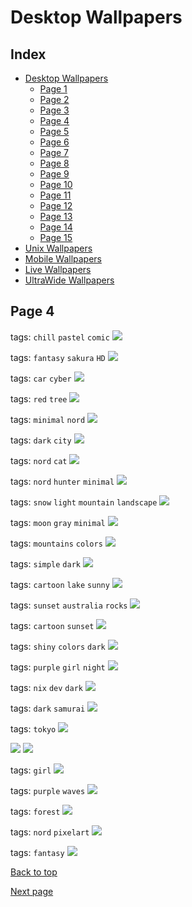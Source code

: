 # Desktop Wallpapers

## Index

- [Desktop Wallpapers](https://github.com/D3Ext/aesthetic-wallpapers/blob/main/pages/Desktop.md#desktop-wallpapers)
  - [Page 1](https://github.com/D3Ext/aesthetic-wallpapers/blob/main/pages/Page1.md)
  - [Page 2](https://github.com/D3Ext/aesthetic-wallpapers/blob/main/pages/Page2.md)
  - [Page 3](https://github.com/D3Ext/aesthetic-wallpapers/blob/main/pages/Page3.md)
  - [Page 4](https://github.com/D3Ext/aesthetic-wallpapers/blob/main/pages/Page4.md)
  - [Page 5](https://github.com/D3Ext/aesthetic-wallpapers/blob/main/pages/Page5.md)
  - [Page 6](https://github.com/D3Ext/aesthetic-wallpapers/blob/main/pages/Page6.md)
  - [Page 7](https://github.com/D3Ext/aesthetic-wallpapers/blob/main/pages/Page7.md)
  - [Page 8](https://github.com/D3Ext/aesthetic-wallpapers/blob/main/pages/Page8.md)
  - [Page 9](https://github.com/D3Ext/aesthetic-wallpapers/blob/main/pages/Page9.md)
  - [Page 10](https://github.com/D3Ext/aesthetic-wallpapers/blob/main/pages/Page10.md)
  - [Page 11](https://github.com/D3Ext/aesthetic-wallpapers/blob/main/pages/Page11.md)
  - [Page 12](https://github.com/D3Ext/aesthetic-wallpapers/blob/main/pages/Page12.md)
  - [Page 13](https://github.com/D3Ext/aesthetic-wallpapers/blob/main/pages/Page13.md)
  - [Page 14](https://github.com/D3Ext/aesthetic-wallpapers/blob/main/pages/Page14.md)
  - [Page 15](https://github.com/D3Ext/aesthetic-wallpapers/blob/main/pages/Page15.md)
- [Unix Wallpapers](https://github.com/D3Ext/aesthetic-wallpapers/blob/main/pages/Unix.md#unix-wallpapers)
- [Mobile Wallpapers](https://github.com/D3Ext/aesthetic-wallpapers/blob/main/pages/Mobile.md#mobile-wallpapers)
- [Live Wallpapers](https://github.com/D3Ext/aesthetic-wallpapers/blob/main/pages/Live.md#live-wallpapers)
- [UltraWide Wallpapers](https://github.com/D3Ext/aesthetic-wallpapers/blob/main/pages/UltraWide.md#ultrawide-wallpapers)

## Page 4

tags: `chill` `pastel` `comic`
<img src="https://raw.githubusercontent.com/D3Ext/aesthetic-wallpapers/main/images/lofi.jpg">

tags: `fantasy` `sakura` `HD`
<img src="https://raw.githubusercontent.com/D3Ext/aesthetic-wallpapers/main/images/manga.png">

tags: `car` `cyber`
<img src="https://raw.githubusercontent.com/D3Ext/aesthetic-wallpapers/main/images/cyberpunk_car.png">

tags: `red` `tree`
<img src="https://raw.githubusercontent.com/D3Ext/aesthetic-wallpapers/main/images/grey_red_tree.png">

tags: `minimal` `nord`
<img src="https://raw.githubusercontent.com/D3Ext/aesthetic-wallpapers/main/images/minimal_nord_guy.png">

tags: `dark` `city`
<img src="https://raw.githubusercontent.com/D3Ext/aesthetic-wallpapers/main/images/nord_dark_city.png">

tags: `nord` `cat`
<img src="https://raw.githubusercontent.com/D3Ext/aesthetic-wallpapers/main/images/nord_minimal_cat.png">

tags: `nord` `hunter` `minimal`
<img src="https://raw.githubusercontent.com/D3Ext/aesthetic-wallpapers/main/images/minim.jpg">

tags: `snow` `light` `mountain` `landscape`
<img src="https://raw.githubusercontent.com/D3Ext/aesthetic-wallpapers/main/images/minimal_landscape.jpg">

tags: `moon` `gray` `minimal`
<img src="https://raw.githubusercontent.com/D3Ext/aesthetic-wallpapers/main/images/moon.png">

tags: `mountains` `colors`
<img src="https://raw.githubusercontent.com/D3Ext/aesthetic-wallpapers/main/images/mountains.png">

tags: `simple` `dark`
<img src="https://raw.githubusercontent.com/D3Ext/aesthetic-wallpapers/main/images/minimal-purple.jpg">

tags: `cartoon` `lake` `sunny`
<img src="https://raw.githubusercontent.com/D3Ext/aesthetic-wallpapers/main/images/art-lake.png">

tags: `sunset` `australia` `rocks`
<img src="https://raw.githubusercontent.com/D3Ext/aesthetic-wallpapers/main/images/australia.jpg">

tags: `cartoon` `sunset`
<img src="https://raw.githubusercontent.com/D3Ext/aesthetic-wallpapers/main/images/bici.jpg">

tags: `shiny` `colors` `dark`
<img src="https://raw.githubusercontent.com/D3Ext/aesthetic-wallpapers/main/images/shiny-colors.png">

tags: `purple` `girl` `night`
<img src="https://raw.githubusercontent.com/D3Ext/aesthetic-wallpapers/main/images/purple-girl.png">

tags: `nix` `dev` `dark`
<img src="https://raw.githubusercontent.com/D3Ext/aesthetic-wallpapers/main/images/nix.png">

tags: `dark` `samurai`
<img src="https://raw.githubusercontent.com/D3Ext/aesthetic-wallpapers/main/images/manga-samurai.png">

tags: `tokyo`
<img src="https://raw.githubusercontent.com/D3Ext/aesthetic-wallpapers/main/images/TokyoSimplistic.jpg">

<img src="https://raw.githubusercontent.com/D3Ext/aesthetic-wallpapers/main/images/ign_megumin_dark.png">

<img src="https://raw.githubusercontent.com/D3Ext/aesthetic-wallpapers/main/images/interstellar_wallpaper.png">

tags: `girl`
<img src="https://raw.githubusercontent.com/D3Ext/aesthetic-wallpapers/main/images/nord_minimal_girl.png">

tags: `purple` `waves`
<img src="https://raw.githubusercontent.com/D3Ext/aesthetic-wallpapers/main/images/nord_purple_waves.png">

tags: `forest`
<img src="https://raw.githubusercontent.com/D3Ext/aesthetic-wallpapers/main/images/wallhaven-76d5xv.png">

tags: `nord` `pixelart`
<img src="https://raw.githubusercontent.com/D3Ext/aesthetic-wallpapers/main/images/wallpaper_nord_1.png">

tags: `fantasy`
<img src="https://raw.githubusercontent.com/D3Ext/aesthetic-wallpapers/main/images/pixiv_73483903.png">

[Back to top](#Index)

[Next page](https://github.com/D3Ext/aesthetic-wallpapers/blob/main/pages/Page5.md)
